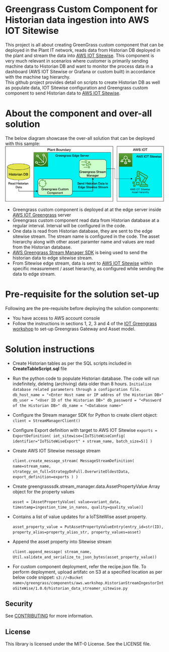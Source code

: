 # Greengrass Custom Component for Historian data ingestion into AWS IOT Sitewise
This project is all about creating GreenGrass custom component that can be deployed in the Plant IT network, reads data from Historian DB deployed in the plant and stream the data into [AWS IOT Sitewise](https://aws.amazon.com/iot-sitewise/). This component is very much relevant in scenarios where customer is primarily sending machine data to Historian DB  and want to monitor the process data in a dashboard (AWS IOT Sitewise or Grafana or custom built) in accordance with the machine tag hierarchy.  
This github project provides detail on scripts to create Historian DB as well as populate data, IOT Sitewise configuration and Greengrass custom component to send Historian data to [AWS IOT Sitewise](https://aws.amazon.com/iot-sitewise/).
# About the component and over-all solution
The below diagram showcase the over-all solution that can be deployed with this sample:
![Screenshot](ArchitectureDiagram_v01.png)
- Greengrass custom component is deployed at at the edge server inside [AWS IOT Greengrass](https://aws.amazon.com/greengrass/) server
- Greengrass custom component read data from Historian database at a regular interval. Interval will be configured in the code.
- One data is read from Historian database, they are sent to the edge sitewise stream. The stream name is configured in the code. The asset hierarchy along with other asset paramter name and values are read from the Historian database.
- [AWS Greengrass Stream Manager SDK](https://github.com/aws-greengrass/aws-greengrass-stream-manager-sdk-python) is being used to send the historian data to edge sitewise stream.
- From Sitewise edge stream, data is sent to [AWS IOT Sitewise](https://aws.amazon.com/iot-sitewise/) within specific measurement / asset hierarchy, as configured while sending the data to edge stream.
# Pre-requisite for the solution set-up
Following are the pre-requisite before deploying the solution components:
- You have access to AWS account console
- Follow the instructions in sections 1, 2, 3 and 4 of the [IOT Greengrass workshop](https://catalog.us-east-1.prod.workshops.aws/workshops/5ecc2416-f956-4273-b729-d0d30556013f/en-US/chapter4-createfirstcomp/20-step2) to set-up Greengrass Gateway and Asset model.
# Solution instructions
- Create Historian tables as per the SQL scripts included in **CreateTableScript.sql** file
- Run the python code to populate Historian database. The code will run indefinitely, deletng (archiving) data older than 8 hours.
    `Initialize database related parameters through a configuration file.
    db_host_name = "<Enter Host name or IP addres of the Historian DB>"
    db_user = "<User ID of the Historian DB>"
    db_password = "<Password of the Historian DB>"
    db_name = "<Database name>"`
- Configure the Stream manager SDK for Python to create client object:  
`client = StreamManagerClient()`
- Configure Export definition with target to AWS IOT Sitewise
    `exports = ExportDefinition(
            iot_sitewise=[IoTSiteWiseConfig(
                identifier="IoTSiteWiseExport" + stream_name, batch_size=5)]
        )`
- Create AWS IOT Sitewise message stream
    
    `client.create_message_stream(
            MessageStreamDefinition(
                name=stream_name, strategy_on_full=StrategyOnFull.OverwriteOldestData, export_definition=exports
            )
    )`
- Create greengrasssdk.stream_manager.data.AssetPropertyValue Array object for the property values
    
    `asset = [AssetPropertyValue(
                value=variant_data, timestamp=ingestion_time_in_nanos, quality=quality_value)]`
- Contains a list of value updates for a IoTSiteWise asset property.
    
    `asset_property_value = PutAssetPropertyValueEntry(entry_id=str(ID), property_alias=property_alias_str, property_values=asset)`
- Append the asset property into Sitewise stream
    
    `client.append_message( stream_name, Util.validate_and_serialize_to_json_bytes(asset_property_value))`
- For custom component deployment, refer the recipe.json file. To perform deployment, upload artifatc on S3 at a specified location as per below code snippet:
    `s3://<Bucket name>/greengrass/components/aws.workshop.HistorianStreamIngestorIntoSiteWise/1.0.0/historian_data_streamer_sitewise.py`

## Security

See [CONTRIBUTING](CONTRIBUTING.md#security-issue-notifications) for more information.

## License

This library is licensed under the MIT-0 License. See the LICENSE file.

